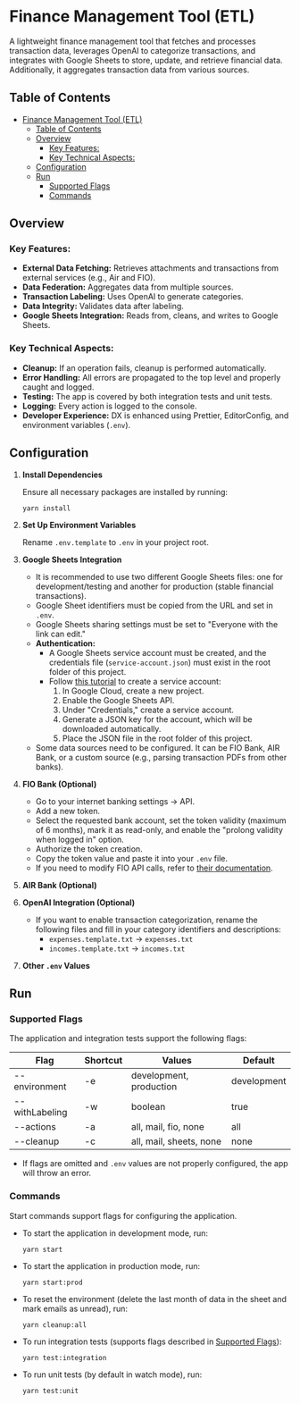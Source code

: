# Finance Management Tool (ETL)

A lightweight finance management tool that fetches and processes transaction data, leverages OpenAI to categorize transactions, and integrates with Google Sheets to store, update, and retrieve financial data. Additionally, it aggregates transaction data from various sources.

## Table of Contents

- [Finance Management Tool (ETL)](#finance-management-tool-etl)
  - [Table of Contents](#table-of-contents)
  - [Overview](#overview)
    - [Key Features:](#key-features)
    - [Key Technical Aspects:](#key-technical-aspects)
  - [Configuration](#configuration)
  - [Run](#run)
    - [Supported Flags](#supported-flags)
    - [Commands](#commands)

## Overview

### Key Features:

- **External Data Fetching:** Retrieves attachments and transactions from external services (e.g., Air and FIO).
- **Data Federation:** Aggregates data from multiple sources.
- **Transaction Labeling:** Uses OpenAI to generate categories.
- **Data Integrity:** Validates data after labeling.
- **Google Sheets Integration:** Reads from, cleans, and writes to Google Sheets.

### Key Technical Aspects:

- **Cleanup:** If an operation fails, cleanup is performed automatically.
- **Error Handling:** All errors are propagated to the top level and properly caught and logged.
- **Testing:** The app is covered by both integration tests and unit tests.
- **Logging:** Every action is logged to the console.
- **Developer Experience:** DX is enhanced using Prettier, EditorConfig, and environment variables (`.env`).

## Configuration

1. **Install Dependencies**

   Ensure all necessary packages are installed by running:

   ```shell
   yarn install
   ```

2. **Set Up Environment Variables**

   Rename `.env.template` to `.env` in your project root.

3. **Google Sheets Integration**

   - It is recommended to use two different Google Sheets files: one for development/testing and another for production (stable financial transactions).
   - Google Sheet identifiers must be copied from the URL and set in `.env`.
   - Google Sheets sharing settings must be set to "Everyone with the link can edit."
   - **Authentication:**
     - A Google Sheets service account must be created, and the credentials file (`service-account.json`) must exist in the root folder of this project.
     - Follow [this tutorial](https://support.google.com/a/answer/7378726?hl=en) to create a service account:
       1. In Google Cloud, create a new project.
       2. Enable the Google Sheets API.
       3. Under "Credentials," create a service account.
       4. Generate a JSON key for the account, which will be downloaded automatically.
       5. Place the JSON file in the root folder of this project.
   - Some data sources need to be configured. It can be FIO Bank, AIR Bank, or a custom source (e.g., parsing transaction PDFs from other banks).

4. **FIO Bank (Optional)**

   - Go to your internet banking settings -> API.
   - Add a new token.
   - Select the requested bank account, set the token validity (maximum of 6 months), mark it as read-only, and enable the "prolong validity when logged in" option.
   - Authorize the token creation.
   - Copy the token value and paste it into your `.env` file.
   - If you need to modify FIO API calls, refer to [their documentation](https://www.fio.cz/docs/cz/API_Bankovnictvi.pdf).

5. **AIR Bank (Optional)**

6. **OpenAI Integration (Optional)**

   - If you want to enable transaction categorization, rename the following files and fill in your category identifiers and descriptions:
     - `expenses.template.txt` -> `expenses.txt`
     - `incomes.template.txt` -> `incomes.txt`

7. **Other `.env` Values**

## Run

### Supported Flags

The application and integration tests support the following flags:

| Flag           | Shortcut | Values                  | Default     |
| -------------- | -------- | ----------------------- | ----------- |
| --environment  | -e       | development, production | development |
| --withLabeling | -w       | boolean                 | true        |
| --actions      | -a       | all, mail, fio, none    | all         |
| --cleanup      | -c       | all, mail, sheets, none | none        |

- If flags are omitted and `.env` values are not properly configured, the app will throw an error.

### Commands

Start commands support flags for configuring the application.

- To start the application in development mode, run:

  ```shell
  yarn start
  ```

- To start the application in production mode, run:

  ```shell
  yarn start:prod
  ```

- To reset the environment (delete the last month of data in the sheet and mark emails as unread), run:

  ```shell
  yarn cleanup:all
  ```

- To run integration tests (supports flags described in [Supported Flags](#supported-flags)):

  ```shell
  yarn test:integration
  ```

- To run unit tests (by default in watch mode), run:

  ```shell
  yarn test:unit
  ```

